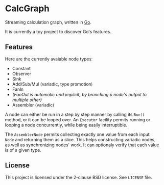 CalcGraph
=========

Streaming calculation graph, written in [Go][go-lang].

It is currently a toy project to discover Go's features.

Features
--------

Here are the currently avaiable node types:

* Constant
* Observer
* Sink
* Add/Sub/Mul (variadic, type promotion)
* FanIn
* _(FanOut is automatic and implicit, by branching a node's output to multiple other)_
* Assembler (variadic)

A node can either be run in a step by step manner by calling its `Run()` method, or it can be looped over.
An `Executor` facility permits running or looping a node concurrently, while being easily interruptible.

The `AssemblerNode` permits collecting exactly one value from each input `Node` and returning them as a slice.
This helps constructing variadic nodes, as well as synchronizing nodes' work.
It can optionaly verify that each value is of a given type.

License
-------

This project is licensed under the 2-clause BSD license. See `LICENSE` file.

[go-lang]: http://www.golang.org
